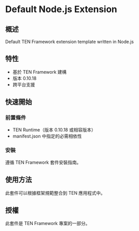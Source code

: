 # Default Node.js Extension

## 概述

Default TEN Framework extension template written in Node.js

## 特性

- 基於 TEN Framework 建構
- 版本 0.10.18
- 跨平台支援

## 快速開始

### 前置條件

- TEN Runtime（版本 0.10.18 或相容版本）
- manifest.json 中指定的必需相依性

### 安裝

遵循 TEN Framework 套件安裝指南。

## 使用方法

此套件可以根據框架規範整合到 TEN 應用程式中。

## 授權

此套件是 TEN Framework 專案的一部分。

